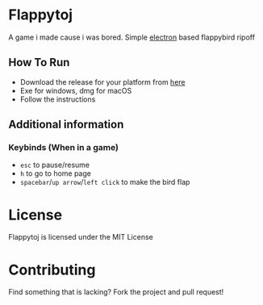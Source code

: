 # Flappytoj

A game i made cause i was bored. Simple [electron](https://www.electronjs.org) based flappybird ripoff

## How To Run
- Download the release for your platform from [here](https://github.com/amitojsingh366/Flappytoj/releases/)
- Exe for windows, dmg for macOS
- Follow the instructions

## Additional information

### Keybinds (When in a game)

- `esc` to pause/resume
- `h` to go to home page
- `spacebar`/`up arrow`/`left click` to make the bird flap

# License
Flappytoj is licensed under the MIT License

# Contributing
Find something that is lacking? Fork the project and pull request!
